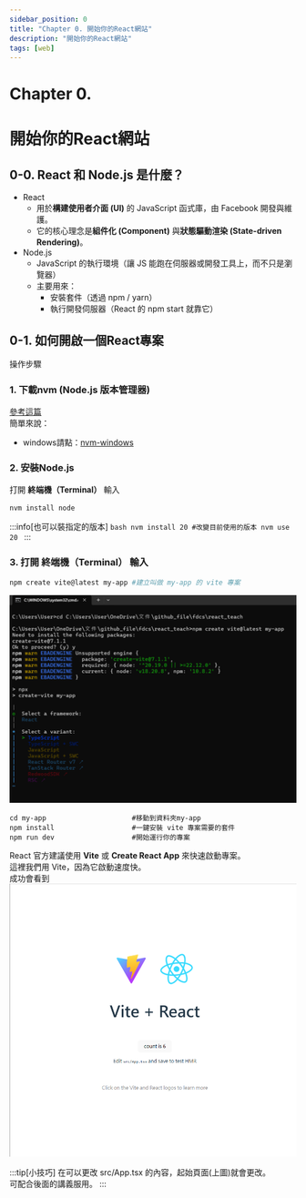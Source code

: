 ```yaml
---
sidebar_position: 0
title: "Chapter 0. 開始你的React網站"
description: "開始你的React網站"
tags: [web]
---
```


# <span class="chapter_title">Chapter 0. </span>
# <span class="chapter_subtitle"> 開始你的React網站 </span>

## 0-0. React 和 Node.js 是什麼？
- React 
    - 用於**構建使用者介面 (UI)** 的 JavaScript 函式庫，由 Facebook 開發與維護。  
    - 它的核心理念是**組件化 (Component)** 與**狀態驅動渲染 (State-driven Rendering)**。
- Node.js
    - JavaScript 的執行環境（讓 JS 能跑在伺服器或開發工具上，而不只是瀏覽器）
    - 主要用來：
        - 安裝套件（透過 npm / yarn）
        - 執行開發伺服器（React 的 npm start 就靠它） 

## 0-1. 如何開啟一個React專案
操作步驟
### 1. 下載nvm (Node.js 版本管理器)
[參考這篇](https://www.casper.tw/development/2022/01/10/install-nvm/)  
簡單來說：  
- windows請點：[nvm-windows](https://github.com/coreybutler/nvm-windows/releases/download/1.2.2/nvm-setup.exe)  
### 2. 安裝Node.js
打開 **終端機（Terminal）** 輸入   
```bash
nvm install node
```
:::info[也可以裝指定的版本]
    ```bash
    nvm install 20
    #改變目前使用的版本
    nvm use 20
    ```
:::
### 3. 打開 **終端機（Terminal）** 輸入  
```bash
npm create vite@latest my-app #建立叫做 my-app 的 vite 專案
```
![](/img/react_textbook_pic/00-vite_start.png)
```
cd my-app                     #移動到資料夾my-app
npm install                   #一鍵安裝 vite 專案需要的套件
npm run dev                   #開始運行你的專案
```
React 官方建議使用 **Vite** 或 **Create React App** 來快速啟動專案。  
這裡我們用 Vite，因為它啟動速度快。  
成功會看到  
![](/img/react_textbook_pic/01-vite_firstpage.png)

:::tip[小技巧]
在可以更改 src/App.tsx 的內容，起始頁面(上圖)就會更改。  
可配合後面的講義服用。
:::